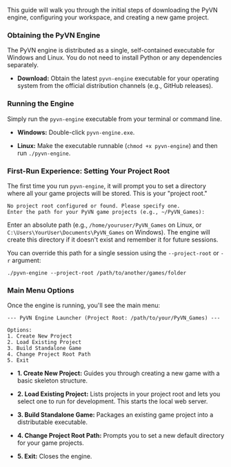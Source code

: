 This guide will walk you through the initial steps of downloading the PyVN engine, configuring your workspace, and creating a new game project.

### Obtaining the PyVN Engine

The PyVN engine is distributed as a single, self-contained executable for Windows and Linux. You do not need to install Python or any dependencies separately.

- **Download:** Obtain the latest `pyvn-engine` executable for your operating system from the official distribution channels (e.g., GitHub releases).
    

### Running the Engine

Simply run the `pyvn-engine` executable from your terminal or command line.

- **Windows:** Double-click `pyvn-engine.exe`.
    
- **Linux:** Make the executable runnable (`chmod +x pyvn-engine`) and then run `./pyvn-engine`.
    

### First-Run Experience: Setting Your Project Root

The first time you run `pyvn-engine`, it will prompt you to set a directory where all your game projects will be stored. This is your "project root."

```
No project root configured or found. Please specify one.
Enter the path for your PyVN game projects (e.g., ~/PyVN_Games):
```

Enter an absolute path (e.g., `/home/youruser/PyVN_Games` on Linux, or `C:\Users\YourUser\Documents\PyVN_Games` on Windows). The engine will create this directory if it doesn't exist and remember it for future sessions.

You can override this path for a single session using the `--project-root` or `-r` argument:

```
./pyvn-engine --project-root /path/to/another/games/folder
```

### Main Menu Options

Once the engine is running, you'll see the main menu:

```
--- PyVN Engine Launcher (Project Root: /path/to/your/PyVN_Games) ---

Options:
1. Create New Project
2. Load Existing Project
3. Build Standalone Game
4. Change Project Root Path
5. Exit
```

- **1. Create New Project:** Guides you through creating a new game with a basic skeleton structure.
    
- **2. Load Existing Project:** Lists projects in your project root and lets you select one to run for development. This starts the local web server.
    
- **3. Build Standalone Game:** Packages an existing game project into a distributable executable.
    
- **4. Change Project Root Path:** Prompts you to set a new default directory for your game projects.
    
- **5. Exit:** Closes the engine.